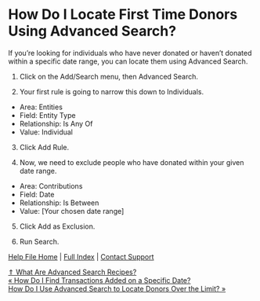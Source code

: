  How Do I Locate First Time Donors Using Advanced Search?
==========

If you’re looking for individuals who have never donated or haven’t donated within a specific date range, you can locate them using Advanced Search.

1. Click on the Add/Search menu, then Advanced Search.

2. Your first rule is going to narrow this down to Individuals.

* Area: Entities
* Field: Entity Type
* Relationship: Is Any Of
* Value: Individual

3. Click Add Rule.

4. Now, we need to exclude people who have donated within your given date range.

* Area: Contributions
* Field: Date
* Relationship: Is Between
* Value: [Your chosen date range]

5. Click Add as Exclusion.

6. Run Search.

[Help File Home](/help/) | [Full Index](/Help-File-Directory/) | [Contact Support](mailto:support@ISPolitical.com)

[⇑ What Are Advanced Search Recipes?](/What-Are-Advanced-Search-Recipes)  
[« How Do I Find Transactions Added on a Specific Date?](/How-Do-I-Find-Transactions-Added-on-a-Specific-Date)  
[How Do I Use Advanced Search to Locate Donors Over the Limit? »](/How-Do-I-Use-Advanced-Search-to-Locate-Donors-Over-the-Limit)